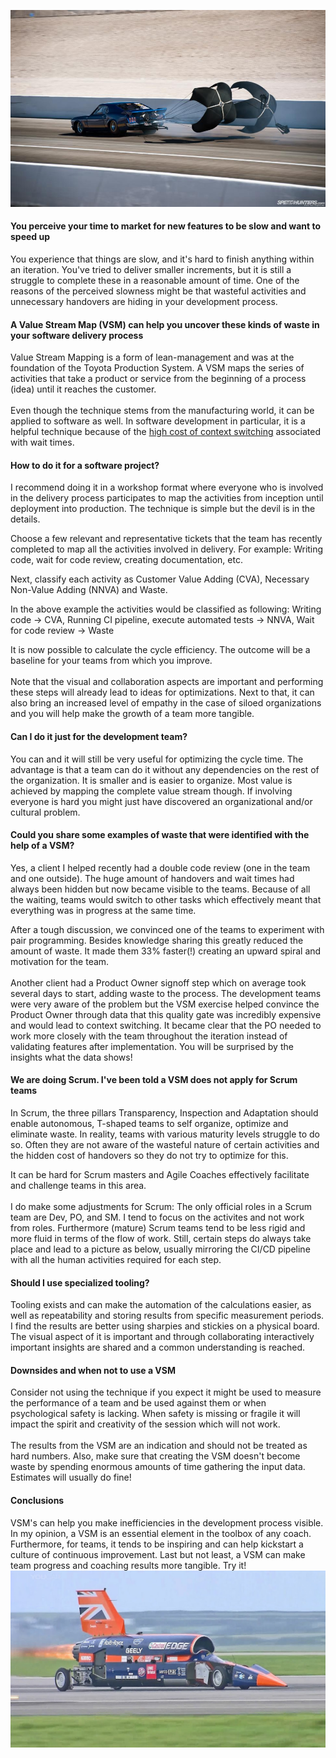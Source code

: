 ![](../parachute.jpg)
#### You perceive your time to market for new features to be slow and want to speed up
You experience that things are slow, and it's hard to finish anything within an iteration. 
You've tried to deliver smaller increments, but it is still a struggle to complete these in a reasonable amount of time. 
One of the reasons of the perceived slowness might be that wasteful activities and unnecessary handovers are hiding in your development process. 
#### A Value Stream Map (VSM) can help you uncover these kinds of waste in your software delivery process
Value Stream Mapping is a form of lean-management and was at the foundation of the Toyota Production System.
A VSM maps the series of activities that take a product or service from the beginning of a process (idea) until it reaches the customer. 
<br/><br/>
Even though the technique stems from the manufacturing world, it can be applied to software as well.
In software development in particular, it is a helpful technique because of the [high cost of context switching](https://xebia.com/blog/epic-focus-measure-your-way-to-a-better-time-to-market/) associated with wait times.
 
#### How to do it for a software project?
I recommend doing it in a workshop format where everyone who is involved in the delivery process participates to map the activities from inception until deployment into production.
The technique is simple but the devil is in the details.

Choose a few relevant and representative tickets that the team has recently completed to map all the activities involved in delivery. For example: Writing code, wait for code review, creating documentation, etc.

Next, classify each activity as Customer Value Adding (CVA), Necessary Non-Value Adding (NNVA) and Waste.

In the above example the activities would be classified as following:
Writing code -> CVA,
Running CI pipeline, execute automated tests -> NNVA,
Wait for code review -> Waste

It is now possible to calculate the cycle efficiency. The outcome will be a baseline for your teams from which you improve.
<br/><br/>
Note that the visual and collaboration aspects are important and performing these steps will already lead to ideas for optimizations.
Next to that, it can also bring an increased level of empathy in the case of siloed organizations and you will help make the growth of a team more tangible. 

#### Can I do it just for the development team?
You can and it will still be very useful for optimizing the cycle time.
The advantage is that a team can do it without any dependencies on the rest of the organization.
It is smaller and is easier to organize.
Most value is achieved by mapping the complete value stream though. If involving everyone is hard you might just have discovered an organizational and/or cultural problem.
#### Could you share some examples of waste that were identified with the help of a VSM?
Yes, a client I helped recently had a double code review (one in the team and one outside). The huge amount of handovers 
and wait times had always been hidden but now became visible to the teams. Because of all the waiting, teams would switch to other tasks which effectively meant that everything was in progress at the same time. 

After a tough discussion, we convinced one of the teams to experiment with pair programming. Besides knowledge sharing this greatly reduced the amount of waste. It made them 33% faster(!) creating an upward spiral and motivation for the team. 
<br/><br/>
Another client had a Product Owner signoff step which on average took several days to start, adding waste to the process.
The development teams were very aware of the problem but the VSM exercise helped convince the 
Product Owner through data that this quality gate was incredibly expensive and would lead to context switching. 
It became clear that the PO needed to work more closely with the team throughout the iteration instead of validating features after implementation. 
You will be surprised by the insights what the data shows!
#### We are doing Scrum. I've been told a VSM does not apply for Scrum teams
In Scrum, the three pillars Transparency, Inspection and Adaptation should enable autonomous, T-shaped teams to 
self organize, optimize and eliminate waste. In reality, teams with various maturity levels struggle 
to do so. Often they are not aware of the wasteful nature of certain activities and the hidden cost of handovers so they
do not try to optimize for this.

It can be hard for Scrum masters and Agile Coaches effectively facilitate and challenge teams in this area. 
<br/><br/>
I do make some adjustments for Scrum: The only official roles in a Scrum team are Dev, PO, and SM.
I tend to focus on the activites and not work from roles.
Furthermore (mature) Scrum teams tend to be less rigid and more fluid in terms of the flow of work.
Still, certain steps do always take place and lead to a picture as below, usually mirroring the CI/CD pipeline with all the human activities required for each step.
#### Should I use specialized tooling?
Tooling exists and can make the automation of the calculations easier, as well as repeatability and 
storing results from specific measurement periods.
I find the results are better using sharpies and stickies on a physical board.
The visual aspect of it is important and through collaborating interactively important insights are shared and a common understanding is reached.
#### Downsides and when not to use a VSM
Consider not using the technique if you expect it might be used to measure the performance of a team and be used against them or when psychological safety is lacking.
When safety is missing or fragile it will impact the spirit and creativity of the session which will not work.
<br/><br/> 
The results from the VSM are an indication and should not be treated as hard numbers.
Also, make sure that creating the VSM doesn't become waste by spending enormous amounts of time gathering the input data.
Estimates will usually do fine!  
#### Conclusions
VSM's can help you make inefficiencies in the development process visible.
In my opinion, a VSM is an essential element in the toolbox of any coach.
Furthermore, for teams, it tends to be inspiring and can help kickstart a culture of continuous improvement.
Last but not least, a VSM can make team progress and coaching results more tangible.
Try it!
![](../maxresdefault.jpg)
